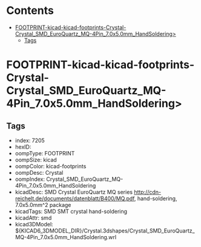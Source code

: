 



Contents
========

* [FOOTPRINT-kicad-kicad-footprints-Crystal-Crystal_SMD_EuroQuartz_MQ-4Pin_7.0x5.0mm_HandSoldering>](#footprint-kicad-kicad-footprints-crystal-crystal_smd_euroquartz_mq-4pin_70x50mm_handsoldering)
	* [Tags](#tags)

# FOOTPRINT-kicad-kicad-footprints-Crystal-Crystal_SMD_EuroQuartz_MQ-4Pin_7.0x5.0mm_HandSoldering>

## Tags

- index: 7205
- hexID: 
- oompType: FOOTPRINT
- oompSize: kicad
- oompColor: kicad-footprints
- oompDesc: Crystal
- oompIndex: Crystal_SMD_EuroQuartz_MQ-4Pin_7.0x5.0mm_HandSoldering
- kicadDesc: SMD Crystal EuroQuartz MQ series http://cdn-reichelt.de/documents/datenblatt/B400/MQ.pdf, hand-soldering, 7.0x5.0mm^2 package
- kicadTags: SMD SMT crystal hand-soldering
- kicadAttr: smd
- kicad3DModel: ${KICAD6_3DMODEL_DIR}/Crystal.3dshapes/Crystal_SMD_EuroQuartz_MQ-4Pin_7.0x5.0mm_HandSoldering.wrl
